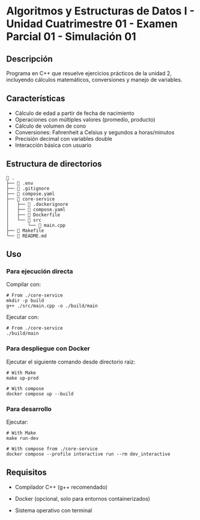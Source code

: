 # Algoritmos y Estructuras de Datos I - Unidad Cuatrimestre 01 - Examen Parcial 01 - Simulación 01

## Descripción

Programa en C++ que resuelve ejercicios prácticos de la unidad 2, incluyendo cálculos matemáticos, conversiones y manejo de variables.

## Características

- Cálculo de edad a partir de fecha de nacimiento
- Operaciones con múltiples valores (promedio, producto)
- Cálculo de volumen de cono
- Conversiones: Fahrenheit a Celsius y segundos a horas/minutos
- Precisión decimal con variables double
- Interacción básica con usuario

## Estructura de directorios

```shell
 .
├──  .env
├──  .gitignore
├──  compose.yaml
├──  core-service
│   ├──  .dockerignore
│   ├──  compose.yaml
│   ├──  Dockerfile
│   └── 󱧼 src
│       └──  main.cpp
├──  Makefile
└──  README.md
```

## Uso

### Para ejecución directa

Compilar con:

```shell
# From ./core-service
mkdir -p build
g++ ./src/main.cpp -o ./build/main
```

Ejecutar con:

```shell
# From ./core-service
./build/main
```

### Para despliegue con Docker

Ejecutar el siguiente comando desde directorio raiz:

```shell
# With Make
make up-prod

# With compose
docker compose up --build
```

### Para desarrollo

Ejecutar:

```shell
# With Make
make run-dev

# With compose from ./core-service
docker compose --profile interactive run --rm dev_interactive
```

## Requisitos

- Compilador C++ (g++ recomendado)

- Docker (opcional, solo para entornos containerizados)

- Sistema operativo con terminal
